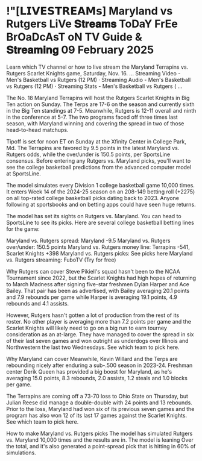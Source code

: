 # !"[𝗟𝗜𝗩𝗘𝗦𝗧𝗥𝗘𝗔𝗠𝘀] Maryland vs Rutgers LiVe 𝐒𝐭𝐫𝐞𝐚𝐦𝐬 ToDaY FrEe BrOaDcAsT oN TV Guide & 𝐒𝐭𝐫𝐞𝐚𝐦𝐢𝐧𝐠 09 February 2025

Learn which TV channel or how to live stream the Maryland Terrapins vs. Rutgers Scarlet Knights game, Saturday, Nov. 16. ... Streaming Video - Men's Basketball vs Rutgers (12 PM) · Streaming Audio - Men's Basketball vs Rutgers (12 PM) · Streaming Stats - Men's Basketball vs Rutgers ( ...

The No. 18 Maryland Terrapins will host the Rutgers Scarlet Knights in Big Ten action on Sunday. The Terps are 17-6 on the season and currently sixth in the Big Ten standings at 7-5. Meanwhile, Rutgers is 12-11 overall and ninth in the conference at 5-7. The two programs faced off three times last season, with Maryland winning and covering the spread in two of those head-to-head matchups.

Tipoff is set for noon ET on Sunday at the Xfinity Center in College Park, Md. The Terrapins are favored by 9.5 points in the latest Maryland vs. Rutgers odds, while the over/under is 150.5 points, per SportsLine consensus. Before entering any Rutgers vs. Maryland picks, you'll want to see the college basketball predictions from the advanced computer model at SportsLine.

The model simulates every Division 1 college basketball game 10,000 times. It enters Week 14 of the 2024-25 season on an 208-149 betting roll (+2275) on all top-rated college basketball picks dating back to 2023. Anyone following at sportsbooks and on betting apps could have seen huge returns.

The model has set its sights on Rutgers vs. Maryland. You can head to SportsLine to see its picks. Here are several college basketball betting lines for the game:

Maryland vs. Rutgers spread: Maryland -9.5
Maryland vs. Rutgers over/under: 150.5 points
Maryland vs. Rutgers money line: Terrapins -541, Scarlet Knights +398
Maryland vs. Rutgers picks: See picks here
Maryland vs. Rutgers streaming: FuboTV (Try for free)

Why Rutgers can cover
Steve Pikiell's squad hasn't been to the NCAA Tournament since 2022, but the Scarlet Knights had high hopes of returning to March Madness after signing five-star freshmen Dylan Harper and Ace Bailey. That pair has been as advertised, with Bailey averaging 20.1 points and 7.9 rebounds per game while Harper is averaging 19.1 points, 4.9 rebounds and 4.1 assists.

However, Rutgers hasn't gotten a lot of production from the rest of its roster. No other player is averaging more than 7.2 points per game and the Scarlet Knights will likely need to go on a big run to earn tourney consideration as an at-large. They have managed to cover the spread in six of their last seven games and won outright as underdogs over Illinois and Northwestern the last two Wednesdays. See which team to pick here. 

Why Maryland can cover
Meanwhile, Kevin Willard and the Terps are rebounding nicely after enduring a sub-.500 season in 2023-24. Freshman center Derik Queen has provided a big boost for Maryland, as he's averaging 15.0 points, 8.3 rebounds, 2.0 assists, 1.2 steals and 1.0 blocks per game. 

The Terrapins are coming off a 73-70 loss to Ohio State on Thursday, but Julian Reese did manage a double-double with 24 points and 13 rebounds. Prior to the loss, Maryland had won six of its previous seven games and the program has also won 12 of its last 17 games against the Scarlet Knights. See which team to pick here. 

How to make Maryland vs. Rutgers picks
The model has simulated Rutgers vs. Maryland 10,000 times and the results are in. The model is leaning Over the total, and it's also generated a point-spread pick that is hitting in 60% of simulations.
